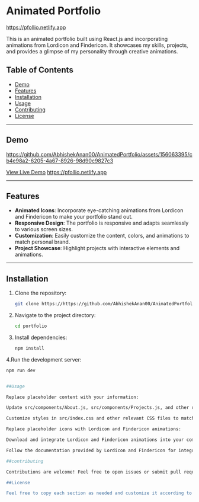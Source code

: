 # Animated Portfolio

https://pfollio.netlify.app

This is an animated portfolio built using React.js and incorporating animations from Lordicon and Findericon. It showcases my skills, projects, and provides a glimpse of my personality through creative animations.

## Table of Contents

- [Demo](#demo)
- [Features](#features)
- [Installation](#installation)
- [Usage](#usage)
- [Contributing](#contributing)
- [License](#license)

---

## Demo

https://github.com/AbhishekAnan00/AnimatedPortfolio/assets/156063395/cb4e98a2-6205-4a67-8926-98d90c9827c3

[View Live Demo](#)  https://pfollio.netlify.app

---

## Features

- **Animated Icons**: Incorporate eye-catching animations from Lordicon and Findericon to make your portfolio stand out.
- **Responsive Design**: The portfolio is responsive and adapts seamlessly to various screen sizes.
- **Customization**: Easily customize the content, colors, and animations to match personal brand.
- **Project Showcase**: Highlight projects with interactive elements and animations.

---

## Installation

1. Clone the repository:

   ```bash
   git clone https://https://github.com/AbhishekAnan00/AnimatedPortfolio.git

2. Navigate to the project directory:

   ```bash
   cd portfolio
   
3. Install dependencies:

   ```bash
   npm install
   
4.Run the development server:

   ```bash
   npm run dev


##Usage

Replace placeholder content with your information:

Update src/components/About.js, src/components/Projects.js, and other relevant components with your details.

Customize styles in src/index.css and other relevant CSS files to match your brand.

Replace placeholder icons with Lordicon and Findericon animations:

Download and integrate Lordicon and Findericon animations into your components.

Follow the documentation provided by Lordicon and Findericon for integration details.

##contributing

Contributions are welcome! Feel free to open issues or submit pull requests for any improvements or features you'd like to see.

##License

Feel free to copy each section as needed and customize it according to your specific portfolio details.

